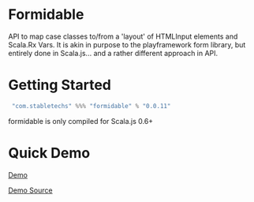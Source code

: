 Formidable
==========
API to map case classes to/from a 'layout' of HTMLInput elements and Scala.Rx Vars. It is akin in purpose to the playframework form library, but entirely done in Scala.js... and a rather different approach in API. 

Getting Started
==============

```scala
 "com.stabletechs" %%% "formidable" % "0.0.11"
```
formidable is only compiled for Scala.js 0.6+

Quick Demo
==========
[Demo](https://voltir.github.io/formidable-demo)

[Demo Source](https://github.com/Voltir/formidable-demo/blob/master/src/main/scala/example/ScalaJSExample.scala)
